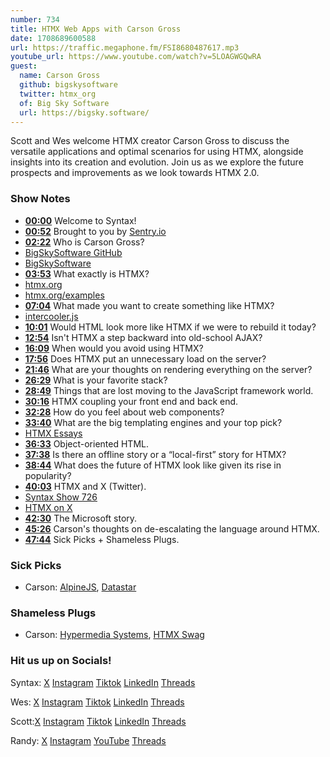 ```yaml
---
number: 734
title: HTMX Web Apps with Carson Gross
date: 1708689600588
url: https://traffic.megaphone.fm/FSI8680487617.mp3
youtube_url: https://www.youtube.com/watch?v=5LOAGWGQwRA
guest:
  name: Carson Gross
  github: bigskysoftware
  twitter: htmx_org
  of: Big Sky Software
  url: https://bigsky.software/
---
```


Scott and Wes welcome HTMX creator Carson Gross to discuss the versatile applications and optimal scenarios for using HTMX, alongside insights into its creation and evolution. Join us as we explore the future prospects and improvements as we look towards HTMX 2.0.

### Show Notes

* **[00:00](#t=00:00)** Welcome to Syntax!
* **[00:52](#t=00:52)** Brought to you by [Sentry.io](www.sentry.io)
* **[02:22](#t=02:22)** Who is Carson Gross?
* [BigSkySoftware GitHub](https://github.com/bigskysoftware)
* [BigSkySoftware](https://bigsky.software/)
* **[03:53](#t=03:53)** What exactly is HTMX?
* [htmx.org](https://htmx.org/)
* [htmx.org/examples](https://htmx.org/examples/)
* **[07:04](#t=07:04)** What made you want to create something like HTMX?
* [intercooler.js](https://intercoolerjs.org/)
* **[10:01](#t=10:01)** Would HTML look more like HTMX if we were to rebuild it today?
* **[12:54](#t=12:54)** Isn't HTMX a step backward into old-school AJAX?
* **[16:09](#t=16:09)** When would you avoid using HTMX?
* **[17:56](#t=17:56)** Does HTMX put an unnecessary load on the server?
* **[21:46](#t=21:46)** What are your thoughts on rendering everything on the server?
* **[26:29](#t=26:29)** What is your favorite stack?
* **[28:49](#t=28:49)** Things that are lost moving to the JavaScript framework world.
* **[30:16](#t=30:16)** HTMX coupling your front end and back end.
* **[32:28](#t=32:28)** How do you feel about web components?
* **[33:40](#t=33:40)** What are the big templating engines and your top pick?
* [HTMX Essays](https://htmx.org/essays/)
* **[36:33](#t=36:33)** Object-oriented HTML.
* **[37:38](#t=37:38)** Is there an offline story or a “local-first” story for HTMX?
* **[38:44](#t=38:44)** What does the future of HTMX look like given its rise in popularity?
* **[40:03](#t=40:03)** HTMX and X (Twitter).
* [Syntax Show 726](https://syntax.fm/show/726)
* [HTMX on X](https://twitter.com/htmx_org)
* **[42:30](#t=42:30)** The Microsoft story.
* **[45:26](#t=45:26)** Carson's thoughts on de-escalating the language around HTMX.
* **[47:44](#t=47:44)** Sick Picks + Shameless Plugs.

### Sick Picks

- Carson: [AlpineJS](https://alpinejs.dev/), [Datastar](https://datastar.fly.dev/)

### Shameless Plugs

- Carson: [Hypermedia Systems](https://hypermedia.systems/), [HTMX Swag](https://swag.htmx.org/en-cad/)


### Hit us up on Socials!

Syntax: [X](https://twitter.com/syntaxfm) [Instagram](https://www.instagram.com/syntax_fm/) [Tiktok](https://www.tiktok.com/@syntaxfm) [LinkedIn](https://www.linkedin.com/company/96077407/admin/feed/posts/) [Threads](https://www.threads.net/@syntax_fm)

Wes: [X](https://twitter.com/wesbos) [Instagram](https://www.instagram.com/wesbos/) [Tiktok](https://www.tiktok.com/@wesbos) [LinkedIn](https://www.linkedin.com/in/wesbos/) [Threads](https://www.threads.net/@wesbos)

Scott:[X](https://twitter.com/stolinski) [Instagram](https://www.instagram.com/stolinski/) [Tiktok](https://www.tiktok.com/@stolinski) [LinkedIn](https://www.linkedin.com/in/stolinski/) [Threads](https://www.threads.net/@stolinski)

Randy: [X](https://twitter.com/randyrektor) [Instagram](https://www.instagram.com/randyrektor/) [YouTube](https://www.youtube.com/@randyrektor) [Threads](https://www.threads.net/@randyrektor)
